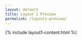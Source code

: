 ```yaml
---
layout: default
title: Layout 1 Preview
permalink: /layout1-preview/
---
```


{% include layout1-content.html %}

